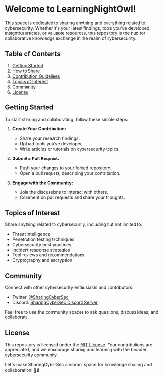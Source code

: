 # Welcome to LearningNightOwl!

This space is dedicated to sharing anything and everything related to cybersecurity. Whether it's your latest findings, tools you've developed, insightful articles, or valuable resources, this repository is the hub for collaborative knowledge exchange in the realm of cybersecurity.

## Table of Contents

1. [Getting Started](#getting-started)
2. [How to Share](#how-to-share)
3. [Contribution Guidelines](#contribution-guidelines)
4. [Topics of Interest](#topics-of-interest)
5. [Community](#community)
6. [License](#license)

## Getting Started

To start sharing and collaborating, follow these simple steps:

1. **Create Your Contribution:**

   - Share your research findings.
   - Upload tools you've developed.
   - Write articles or tutorials on cybersecurity topics.

2. **Submit a Pull Request:**

   - Push your changes to your forked repository.
   - Open a pull request, describing your contribution.

3. **Engage with the Community:**

   - Join the discussions to interact with others.
   - Comment on pull requests and share your thoughts.

## Topics of Interest

Share anything related to cybersecurity, including but not limited to:

- Threat intelligence
- Penetration testing techniques
- Cybersecurity best practices
- Incident response strategies
- Tool reviews and recommendations
- Cryptography and encryption

## Community

Connect with other cybersecurity enthusiasts and contributors:

- Twitter: [@SharingCyberSec](https://twitter.com/SharingCyberSec)
- Discord: [SharingCyberSec Discord Server](https://discord.gg/your-discord-invite)

Feel free to use the community spaces to ask questions, discuss ideas, and collaborate.

## License

This repository is licensed under the [MIT License](LICENSE). Your contributions are appreciated, and we encourage sharing and learning with the broader cybersecurity community.

Let's make SharingCyberSec a vibrant space for knowledge sharing and collaboration! 🚀🔒
